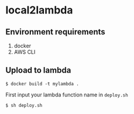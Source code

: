 # local2lambda

## Environment requirements
1. docker 
2. AWS CLI 

## Upload to lambda

`$ docker build -t mylambda .`

First input your lambda function name in `deploy.sh`

`$ sh deploy.sh`

